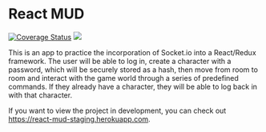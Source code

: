 # React MUD

[![Coverage Status](https://coveralls.io/repos/github/BatemanVO/react-mud/badge.svg?branch=staging)](https://coveralls.io/github/BatemanVO/react-mud?branch=staging)
<img src="https://travis-ci.org/BatemanVO/react-mud.svg?branch=staging">

This is an app to practice the incorporation of Socket.io into a React/Redux framework. The user will be able to log in, create a character with a password, which will be securely stored as a hash, then move from room to room and interact with the game world through a series of predefined commands. If they already have a character, they will be able to log back in with that character.

If you want to view the project in development, you can check out https://react-mud-staging.herokuapp.com.
